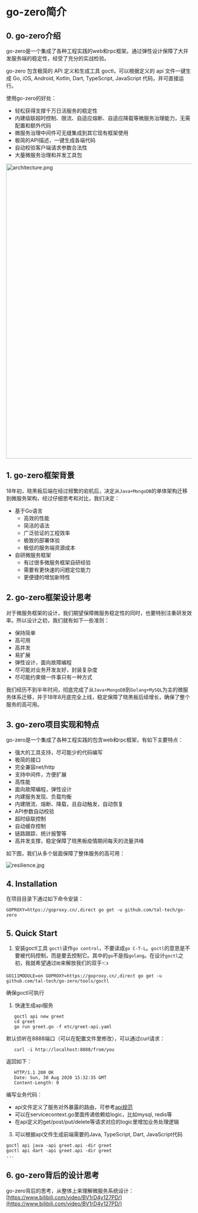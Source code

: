 # go-zero简介

## 0. go-zero介绍
go-zero是一个集成了各种工程实践的web和rpc框架。通过弹性设计保障了大并发服务端的稳定性，经受了充分的实战检验。

go-zero 包含极简的 API 定义和生成工具 goctl，可以根据定义的 api 文件一键生成 Go, iOS, Android, Kotlin, Dart, TypeScript, JavaScript 代码，并可直接运行。

使用go-zero的好处：

- 轻松获得支撑千万日活服务的稳定性
- 内建级联超时控制、限流、自适应熔断、自适应降载等微服务治理能力，无需配置和额外代码
- 微服务治理中间件可无缝集成到其它现有框架使用
- 极简的API描述，一键生成各端代码
- 自动校验客户端请求参数合法性
- 大量微服务治理和并发工具包

<img src="https://gitee.com/kevwan/static/raw/master/doc/images/architecture.png" alt="architecture.png" width="800" />


## 1. go-zero框架背景

18年初，晓黑板后端在经过频繁的宕机后，决定从`Java+MongoDB`的单体架构迁移到微服务架构，经过仔细思考和对比，我们决定：

- 基于Go语言
   - 高效的性能
   - 简洁的语法
   - 广泛验证的工程效率
   - 极致的部署体验
   - 极低的服务端资源成本
- 自研微服务框架
   - 有过很多微服务框架自研经验
   - 需要有更快速的问题定位能力
   - 更便捷的增加新特性

## 2. go-zero框架设计思考
对于微服务框架的设计，我们期望保障微服务稳定性的同时，也要特别注重研发效率。所以设计之初，我们就有如下一些准则：

- 保持简单
- 高可用
- 高并发
- 易扩展
- 弹性设计，面向故障编程
- 尽可能对业务开发友好，封装复杂度
- 尽可能约束做一件事只有一种方式

我们经历不到半年时间，彻底完成了从`Java+MongoDB`到`Golang+MySQL`为主的微服务体系迁移，并于18年8月底完全上线，稳定保障了晓黑板后续增长，确保了整个服务的高可用。

## 3. go-zero项目实现和特点
go-zero是一个集成了各种工程实践的包含web和rpc框架，有如下主要特点：

- 强大的工具支持，尽可能少的代码编写
- 极简的接口
- 完全兼容net/http
- 支持中间件，方便扩展
- 高性能
- 面向故障编程，弹性设计
- 内建服务发现、负载均衡
- 内建限流、熔断、降载，且自动触发，自动恢复
- API参数自动校验
- 超时级联控制
- 自动缓存控制
- 链路跟踪、统计报警等
- 高并发支撑，稳定保障了晓黑板疫情期间每天的流量洪峰

如下图，我们从多个层面保障了整体服务的高可用：

![resilience.jpg](https://gitee.com/kevwan/static/raw/master/doc/images/resilience.jpg)

## 4. Installation

在项目目录下通过如下命令安装：

```shell
GOPROXY=https://goproxy.cn/,direct go get -u github.com/tal-tech/go-zero
```
## 5. Quick Start

1. 安装goctl工具
`goctl`读作`go control`，不要读成`go C-T-L`。`goctl`的意思是不要被代码控制，而是要去控制它。其中的`go`不是指`golang`。在设计`goctl`之初，我就希望通过`她`来解放我们的双手👈

```shell
GO111MODULE=on GOPROXY=https://goproxy.cn/,direct go get -u github.com/tal-tech/go-zero/tools/goctl
```

确保goctl可执行
1. 快速生成api服务

```shell
   goctl api new greet
   cd greet
   go run greet.go -f etc/greet-api.yaml
```

默认侦听在8888端口（可以在配置文件里修改），可以通过curl请求：

```shell
   curl -i http://localhost:8888/from/you
```

返回如下：
```http
   HTTP/1.1 200 OK
   Date: Sun, 30 Aug 2020 15:32:35 GMT
   Content-Length: 0
```

编写业务代码：
   - api文件定义了服务对外暴露的路由，可参考[api规范](https://github.com/zeromicro/zero-doc/blob/main/doc/goctl.md)
   - 可以在servicecontext.go里面传递依赖给logic，比如mysql, redis等
   - 在api定义的get/post/put/delete等请求对应的logic里增加业务处理逻辑
3. 可以根据api文件生成前端需要的Java, TypeScript, Dart, JavaScript代码

```shell
goctl api java -api greet.api -dir greet
goctl api dart -api greet.api -dir greet
...
```

## 6. go-zero背后的设计思考
go-zero背后的思考，从整体上来理解微服务系统设计：
[https://www.bilibili.com/video/BV1rD4y127PD/](https://www.bilibili.com/video/BV1rD4y127PD/)

<Vssue title="readme" />
